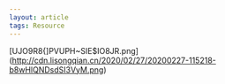 ```yaml
---
layout: article
tags: Resource 
---
```


[UJO9R8{]PVUPH~SIE$IO8JR.png](http://cdn.lisongqian.cn/2020/02/27/20200227-115218-b8wHlQNDsdSI3VyM.png)

